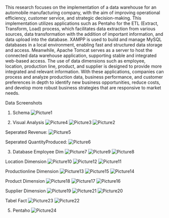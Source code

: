 This research focuses on the implementation of a data warehouse for an automobile manufacturing company, with the aim of improving operational efficiency, customer service, and strategic decision-making. This implementation utilizes applications such as Pentaho for the ETL (Extract, Transform, Load) process, which facilitates data extraction from various sources, data transformation with the addition of important information, and data upload into the database. XAMPP is used to build and manage MySQL databases in a local environment, enabling fast and structured data storage and access. Meanwhile, Apache Tomcat serves as a server to host the connected data warehouse application, supporting stable and integrated web-based access. The use of data dimensions such as employee, location, production line, product, and supplier is designed to provide more integrated and relevant information. With these applications, companies can process and analyze production data, business performance, and customer preferences in depth to identify new business opportunities, reduce costs, and develop more robust business strategies that are responsive to market needs.

Data Screenshots
1.	Schema
 ![Picture1](https://github.com/user-attachments/assets/16837ee4-26c1-422e-bf2c-da64ad355f3d)


2.	 Visual Analysis
![Picture4](https://github.com/user-attachments/assets/94c54946-4309-4ced-a1b9-b1cc4733ca83)
![Picture3](https://github.com/user-attachments/assets/7e891ccc-4d2f-49d0-a4b1-3a42d31da261)
![Picture2](https://github.com/user-attachments/assets/ed08228f-b799-4f64-ab1a-88cae16a7479)

Seperated Revenue:
![Picture5](https://github.com/user-attachments/assets/219c913d-2de3-4c6c-b1e6-090bc218ee18)

Seperated QuantityProduced:
![Picture6](https://github.com/user-attachments/assets/151b14ad-dd16-4b48-b348-d2393425e21f)

3.	Database
Employee Dim
![Picture7](https://github.com/user-attachments/assets/4db2e1e1-f959-4b0f-b168-fb8201b11d10)
![Picture9](https://github.com/user-attachments/assets/a9cc26fa-adc4-4121-bedd-5ee355658756)
![Picture8](https://github.com/user-attachments/assets/c4181944-108d-4714-b03d-44c9133482a7)

Location Dimension
![Picture10](https://github.com/user-attachments/assets/f6a6267d-1f36-4277-8907-5192e208e2be)
![Picture12](https://github.com/user-attachments/assets/e8be8017-5aff-40d5-8a14-2e3c8f0506f9)
![Picture11](https://github.com/user-attachments/assets/333fc341-516a-4344-823a-7acd20a35632)

Productionline Dimension
![Picture13](https://github.com/user-attachments/assets/b23d7d43-d0ab-4d8f-b341-ca2595aeaa0a)
![Picture15](https://github.com/user-attachments/assets/455d1d52-58a3-4155-9e38-0f8ea9559b5b)
![Picture14](https://github.com/user-attachments/assets/f621e73b-5e30-47d5-a546-adce2fb51db2)

Product Dimension
![Picture18](https://github.com/user-attachments/assets/2cc4751e-7077-470c-8fca-90f6b4fa05ae)
![Picture17](https://github.com/user-attachments/assets/0502b71d-ca1e-4304-8b59-41acb0aa01e2)
![Picture16](https://github.com/user-attachments/assets/31b1515a-f2cf-4acb-8335-995af69b24de)

Supplier Dimension
![Picture19](https://github.com/user-attachments/assets/6a41f669-a5e1-4163-b207-be50e93f1d08)
![Picture21](https://github.com/user-attachments/assets/28a1aab4-3b64-49f8-ae8b-5d61243a8329)
![Picture20](https://github.com/user-attachments/assets/158e8a84-465d-4f9c-95ba-fe3f4f58d11e)

Tabel Fact
![Picture23](https://github.com/user-attachments/assets/2564e811-31e7-4046-8637-3794447d4401)
![Picture22](https://github.com/user-attachments/assets/72938494-eae8-4b11-ad43-8c9314290ed6)

5.	Pentaho
![Picture24](https://github.com/user-attachments/assets/47c24bdd-77f6-4c52-841f-89c4179360ff)



